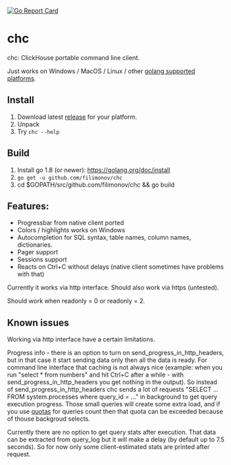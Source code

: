 [![Go Report Card](https://goreportcard.com/badge/github.com/filimonov/chc)](https://goreportcard.com/report/github.com/filimonov/chc)

# chc
chc: ClickHouse portable command line client.

Just works on Windows / MacOS / Linux / other [golang supported platforms](https://golang.org/doc/install/source#environment).

## Install 
1. Download latest [release](https://github.com/filimonov/chc/releases) for your platform.
1. Unpack
1. Try `chc --help`

## Build
1. Install go 1.8 (or newer): https://golang.org/doc/install 
1. `go get -u github.com/filimonov/chc`
1. cd $GOPATH/src/github.com/filimonov/chc && go build

## Features:
* Progressbar from native client ported
* Colors / highlights works on Windows 
* Autocompletion for SQL syntax, table names, column names, dictionaries.
* Pager support 
* Sessions support
* Reacts on Ctrl+C without delays (native client sometimes have problems with that)

Currently it works via http interface. Should also work via https (untested).

Should work when readonly = 0 or readonly = 2.

## Known issues

Working via http interface have a certain limitations.

Progress info - there is an option to turn on send_progress_in_http_headers, but in that case it start sending data only then all the data is ready. For command line interface that caching is not always nice (example: when you run "select * from numbers" and hit Ctrl+C after a while - with send_progress_in_http_headers you get nothing in the output). So instead of send_progress_in_http_headers chc sends a lot of requests "SELECT ... FROM system.processes where query_id = ..." in background to get query execution progress. Those small queries will create some extra load, and if you use [quotas](https://clickhouse.yandex/docs/en/operations/quotas.html) for queries count then  that quota can be exceeded because of thouse backgroud selects. 

Currently there are no option to get query stats after execution. That data can be extracted from query_log but it will make a delay (by default up to 7.5 seconds). So for now only some client-estimated stats are printed after request.
